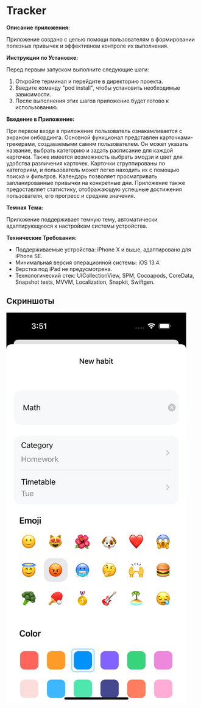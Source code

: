# Tracker

**Описание приложения:**

Приложение создано с целью помощи пользователям в формировании полезных привычек и эффективном контроле их выполнения.

**Инструкции по Установке:**

Перед первым запуском выполните следующие шаги:

1. Откройте терминал и перейдите в директорию проекта.
2. Введите команду "pod install", чтобы установить необходимые зависимости.
3. После выполнения этих шагов приложение будет готово к использованию.

**Введение в Приложение:**

При первом входе в приложение пользователь ознакамливается с экраном онбординга. Основной функционал представлен карточками-трекерами, создаваемыми самим пользователем. Он может указать название, выбрать категорию и задать расписание для каждой карточки. Также имеется возможность выбрать эмодзи и цвет для удобства различения карточек. Карточки сгруппированы по категориям, и пользователь может легко находить их с помощью поиска и фильтров. Календарь позволяет просматривать запланированные привычки на конкретные дни. Приложение также предоставляет статистику, отображающую успешные достижения пользователя, его прогресс и средние значения.

**Темная Тема:**

Приложение поддерживает темную тему, автоматически адаптирующуюся к настройкам системы устройства.

**Технические Требования:**

- Поддерживаемые устройства: iPhone X и выше, адаптировано для iPhone SE.
- Минимальная версия операционной системы: iOS 13.4.
- Верстка под iPad не предусмотрена.
- Технологический стек: UICollectionView, SPM, Cocoapods, CoreData, Snapshot tests, MVVM, Localization, Snapkit, Swiftgen.

## Скриншоты

![Скриншот](Screenshots/Simulator%20Screenshot%20-%20iPhone%2014%20Pro%20-%202024-01-02%20at%2003.51.47.png)

